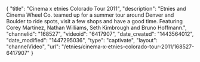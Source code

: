 {
    "title": "Cinema x etnies Colorado Tour 2011",
    "description": "Etnies and Cinema Wheel Co. teamed up for a summer tour around Denver and Boulder to ride spots, visit a few shops and have a good time. Featuring Corey Martinez, Nathan Williams, Seth Kimbrough and Bruno Hoffmann.",
    "channelid": "168527",
    "videoid": "6417907",
    "date_created": "1443564012",
    "date_modified": "1447295036",
    "type": "captivate",
    "layout": "channelVideo",
    "url": "\/etnies\/cinema-x-etnies-colorado-tour-2011\/168527-6417907"
}